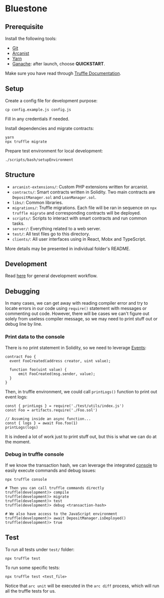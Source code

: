 # Bluestone

## Prerequisite

Install the following tools:

- [Git](https://git-scm.com/downloads)
- [Arcanist](https://secure.phabricator.com/book/phabricator/article/arcanist_quick_start/)
- [Yarn](https://yarnpkg.com/en/docs/install)
- [Ganache](https://truffleframework.com/ganache): after launch, choose **QUICKSTART**.

Make sure you have read through [Truffle Documentation](https://truffleframework.com/docs/truffle/overview).

## Setup

Create a config file for development purpose:

```
cp config.example.js config.js
```

Fill in any credentials if needed.

Install dependencies and migrate contracts:

```
yarn
npx truffle migrate
```

Prepare test environment for local development:

```
./scripts/bash/setupEnvironment
```

## Structure

- `arcanist-extensions/`: Custom PHP extensions written for arcanist.
- `contracts/`: Smart contracts written in Solidity. Two main contracts are `DepositManager.sol` and `LoanManager.sol`.
- `libs/`: Common libraries.
- `migrations/`: Truffle migrations. Each file will be ran in sequence on `npx truffle migrate` and corresponding contracts will be deployed.
- `scripts/`: Scripts to interact with smart contracts and run common tasks.
- `server/`: Everything related to a web server.
- `test/`: All test files go to this directory.
- `clients/`: All user interfaces using in React, Mobx and TypeScript.

More details may be presented in individual folder's README.

## Development

Read [here](http://47.244.8.26/w/workflow/) for general development workflow.

## Debugging

In many cases, we can get away with reading compiler error and try to locate errors in our code using `require()` statement with messages or commenting out code. However, there will be cases we can't figure out solely from useless compiler message, so we may need to print stuff out or debug line by line.

### Print data to the console

There is no print statement in Solidity, so we need to leverage [Events](https://solidity.readthedocs.io/en/latest/contracts.html#events):

```
contract Foo {
  event FooCreated(address creator, uint value);

  function foo(uint value) {
      emit FooCreated(msg.sender, value);
  }
}
```

Then, in truffle environment, we could call `printLogs()` function to print out event logs:


```
const { printLogs } = require('./test/utils/index.js')
const Foo = artifacts.require('./Foo.sol')

// Assuming inside an async function...
const { logs } = await Foo.foo(1)
printLogs(logs)
```

It is indeed a lot of work just to print stuff out, but this is what we can do at the moment.

### Debug in truffle console

If we know the transaction hash, we can leverage the integrated [console](https://truffleframework.com/docs/truffle/getting-started/using-truffle-develop-and-the-console) to easily execute commands and debug issues:

```
npx truffle console

# Then you can call truffle commands directly
truffle(development)> compile
truffle(development)> migrate
truffle(development)> test
truffle(development)> debug <transaction-hash>

# We also have access to the JavaScript environment
truffle(development)> await DepositManager.isDeployed()
truffle(development)> true
```

## Test

To run all tests under `test/` folder:

```
npx truffle test
```

To run some specific tests:

```
npx truffle test <test_file>
```

Notice that `arc unit` will be executed in the `arc diff` process, which will run all the truffle tests for us.
